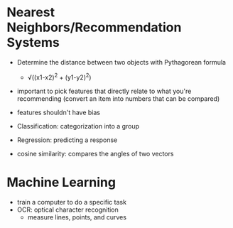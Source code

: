 # Nearest Neighbors/Recommendation Systems
* Determine the distance between two objects with Pythagorean formula
  * √((x1-x2)<sup>2</sup> + (y1-y2)<sup>2</sup>)
* important to pick features that directly relate to what you're recommending (convert an item into numbers that can be compared)
* features shouldn't have bias

* Classification: categorization into a group
* Regression: predicting a response

* cosine similarity: compares the angles of two vectors

# Machine Learning
* train a computer to do a specific task
* OCR: optical character recognition
  * measure lines, points, and curves
